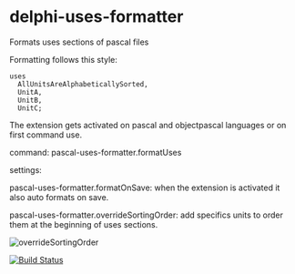 # delphi-uses-formatter

Formats uses sections of pascal files

Formatting follows this style:

```
uses
  AllUnitsAreAlphabeticallySorted,
  UnitA,
  UnitB,
  UnitC;
```

The extension gets activated on pascal and objectpascal languages or on first command use.

command: pascal-uses-formatter.formatUses

settings:

pascal-uses-formatter.formatOnSave: when the extension is activated it also auto formats on save.

pascal-uses-formatter.overrideSortingOrder: add specifics units to order them at the beginning of uses sections.

![overrideSortingOrder](../other/configurableSortingArrayUse.gif)

[![Build Status](https://dev.azure.com/tuncbahcecioglu/delphi-uses-formatter-CI/_apis/build/status/tuncb.delphi-uses-formatter?branchName=master)](https://dev.azure.com/tuncbahcecioglu/delphi-uses-formatter-CI/_build/latest?definitionId=1&branchName=master)
